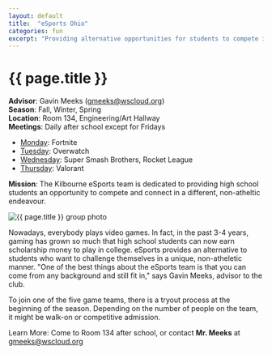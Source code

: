 ```yaml
---
layout: default
title:  "eSports Ohio"
categories: fun
excerpt: "Providing alternative opportunities for students to compete in high school"
---
```


# {{ page.title }}

**Advisor**: Gavin Meeks (<gmeeks@wscloud.org>)
<br/>**Season**: Fall, Winter, Spring
<br/>**Location**: Room 134, Engineering/Art Hallway
<br/>**Meetings**: Daily after school except for Fridays
- <u>Monday</u>: Fortnite
- <u>Tuesday</u>: Overwatch
- <u>Wednesday</u>: Super Smash Brothers, Rocket League
- <u>Thursday</u>: Valorant

**Mission**: The Kilbourne eSports team is dedicated to providing high school students an opportunity to compete and connect in a different, non-atheltic endeavour.

<img src="{{ site.baseurl }}/images/clubs/{{ page.title }}.jpg" alt="{{ page.title }} group photo"/>

Nowadays, everybody plays video games. In fact, in the past 3-4 years, gaming has grown so much that high school students can now earn scholarship money to play in college. eSports provides an alternative to students who want to challenge themselves in a unique, non-atheletic manner. "One of the best things about the eSports team is that you can come from any background and still fit in," says Gavin Meeks, advisor to the club.

To join one of the five game teams, there is a tryout process at the beginning of the season. Depending on the number of people on the team, it might be walk-on or competitive admission.

Learn More: Come to Room 134 after school, or contact **Mr. Meeks** at <gmeeks@wscloud.org>